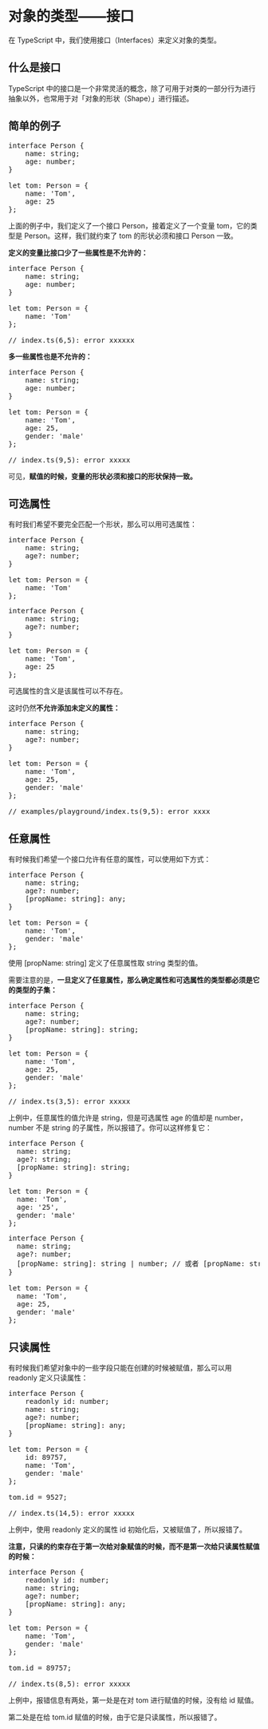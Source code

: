 # 对象的类型——接口 #
在 TypeScript 中，我们使用接口（Interfaces）来定义对象的类型。


## 什么是接口 ##
TypeScript 中的接口是一个非常灵活的概念，除了可用于对类的一部分行为进行抽象以外，也常用于对「对象的形状（Shape）」进行描述。


## 简单的例子 ##
<pre>
interface Person {
    name: string;
    age: number;
}

let tom: Person = {
    name: 'Tom',
    age: 25
};
</pre>

上面的例子中，我们定义了一个接口 Person，接着定义了一个变量 tom，它的类型是 Person。这样，我们就约束了 tom 的形状必须和接口 Person 一致。

**定义的变量比接口少了一些属性是不允许的：**

<pre>
interface Person {
    name: string;
    age: number;
}

let tom: Person = {
    name: 'Tom'
};

// index.ts(6,5): error xxxxxx
</pre>

**多一些属性也是不允许的：**

<pre>
interface Person {
    name: string;
    age: number;
}

let tom: Person = {
    name: 'Tom',
    age: 25,
    gender: 'male'
};

// index.ts(9,5): error xxxxx
</pre>

可见，**赋值的时候，变量的形状必须和接口的形状保持一致。**


## 可选属性 ##
有时我们希望不要完全匹配一个形状，那么可以用可选属性：

<pre>
interface Person {
    name: string;
    age?: number;
}

let tom: Person = {
    name: 'Tom'
};
</pre>

<pre>
interface Person {
    name: string;
    age?: number;
}

let tom: Person = {
    name: 'Tom',
    age: 25
};
</pre>

可选属性的含义是该属性可以不存在。

这时仍然**不允许添加未定义的属性：**

<pre>
interface Person {
    name: string;
    age?: number;
}

let tom: Person = {
    name: 'Tom',
    age: 25,
    gender: 'male'
};

// examples/playground/index.ts(9,5): error xxxx
</pre>


## 任意属性 ##
有时候我们希望一个接口允许有任意的属性，可以使用如下方式：

<pre>
interface Person {
    name: string;
    age?: number;
    [propName: string]: any;
}

let tom: Person = {
    name: 'Tom',
    gender: 'male'
};
</pre>

使用 [propName: string] 定义了任意属性取 string 类型的值。

需要注意的是，**一旦定义了任意属性，那么确定属性和可选属性的类型都必须是它的类型的子集：**

<pre>
interface Person {
    name: string;
    age?: number;
    [propName: string]: string;
}

let tom: Person = {
    name: 'Tom',
    age: 25,
    gender: 'male'
};

// index.ts(3,5): error xxxxx
</pre>

上例中，任意属性的值允许是 string，但是可选属性 age 的值却是 number，number 不是 string 的子属性，所以报错了。你可以这样修复它：

<pre>
interface Person {
  name: string;
  age?: string;
  [propName: string]: string;
}

let tom: Person = {
  name: 'Tom',
  age: '25',
  gender: 'male'
};
</pre>

<pre>
interface Person {
  name: string;
  age?: number;
  [propName: string]: string | number; // 或者 [propName: string]: any;
}

let tom: Person = {
  name: 'Tom',
  age: 25,
  gender: 'male'
};
</pre>


## 只读属性 ##
有时候我们希望对象中的一些字段只能在创建的时候被赋值，那么可以用 readonly 定义只读属性：

<pre>
interface Person {
    readonly id: number;
    name: string;
    age?: number;
    [propName: string]: any;
}

let tom: Person = {
    id: 89757,
    name: 'Tom',
    gender: 'male'
};

tom.id = 9527;

// index.ts(14,5): error xxxxx
</pre>

上例中，使用 readonly 定义的属性 id 初始化后，又被赋值了，所以报错了。

**注意，只读的约束存在于第一次给对象赋值的时候，而不是第一次给只读属性赋值的时候：**

<pre>
interface Person {
    readonly id: number;
    name: string;
    age?: number;
    [propName: string]: any;
}

let tom: Person = {
    name: 'Tom',
    gender: 'male'
};

tom.id = 89757;

// index.ts(8,5): error xxxxx
</pre>

上例中，报错信息有两处，第一处是在对 tom 进行赋值的时候，没有给 id 赋值。

第二处是在给 tom.id 赋值的时候，由于它是只读属性，所以报错了。